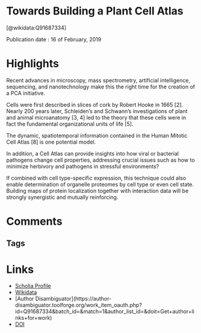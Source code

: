 
Towards Building a Plant Cell Atlas
===================================
  
  [@wikidata:Q91687334]  
  
Publication date : 16 of February, 2019  

# Highlights
Recent advances in microscopy, mass spectrometry, artificial intelligence, sequencing, and nanotechnology make this the right time for the creation of a PCA initiative.

Cells were first described in slices of cork by Robert Hooke in 1665 [2]. Nearly 200 years later, Schleiden’s and Schwann’s investigations of plant and animal microanatomy [3, 4] led to the theory that these cells were in fact the fundamental organizational units of life [5]. 

The dynamic, spatiotemporal information contained in the Human Mitotic Cell Atlas [8] is one potential model.

In addition, a Cell Atlas can provide insights into how viral or bacterial pathogens change cell properties, addressing crucial issues such as how to minimize herbivory and pathogens in stressful environments?

If combined with cell type-specific expression, this technique could also enable determination of organelle proteomes by cell type or even cell state. Building maps of protein localization together with interaction data will be strongly synergistic and mutually reinforcing.


# Comments

## Tags

# Links
  
 * [Scholia Profile](https://scholia.toolforge.org/work/Q91687334)  
 * [Wikidata](https://www.wikidata.org/wiki/Q91687334)  
 * [Author Disambiguator](https://author-
disambiguator.toolforge.org/work_item_oauth.php?id=Q91687334&batch_id=&match=1&author_list_id=&doit=Get+author+links+for+work)  
 * [DOI](https://doi.org/10.1016/J.TPLANTS.2019.01.006)  
